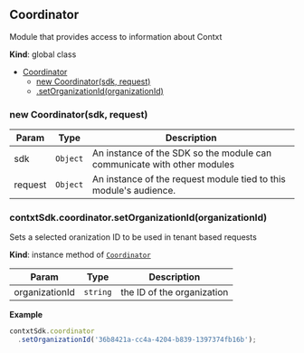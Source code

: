 <a name="Coordinator"></a>

## Coordinator
Module that provides access to information about Contxt

**Kind**: global class  

* [Coordinator](#Coordinator)
    * [new Coordinator(sdk, request)](#new_Coordinator_new)
    * [.setOrganizationId(organizationId)](#Coordinator+setOrganizationId)

<a name="new_Coordinator_new"></a>

### new Coordinator(sdk, request)

| Param | Type | Description |
| --- | --- | --- |
| sdk | <code>Object</code> | An instance of the SDK so the module can communicate with other modules |
| request | <code>Object</code> | An instance of the request module tied to this module's audience. |

<a name="Coordinator+setOrganizationId"></a>

### contxtSdk.coordinator.setOrganizationId(organizationId)
Sets a selected oranization ID to be used in tenant based requests

**Kind**: instance method of [<code>Coordinator</code>](#Coordinator)  

| Param | Type | Description |
| --- | --- | --- |
| organizationId | <code>string</code> | the ID of the organization |

**Example**  
```js
contxtSdk.coordinator
  .setOrganizationId('36b8421a-cc4a-4204-b839-1397374fb16b');
```

